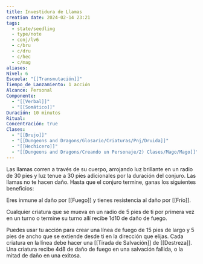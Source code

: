 ```yaml
---
title: Investidura de Llamas
creation date: 2024-02-14 23:21
tags:
  - state/seedling
  - type/note
  - conj/lv6
  - c/bru
  - c/dru
  - c/hec
  - c/mag
aliases: 
Nivel: 6
Escuela: "[[Transmutación]]"
Tiempo_de_Lanzamiento: 1 acción
Alcance: Personal
Componente:
  - "[[Verbal]]"
  - "[[Somático]]"
Duración: 10 minutos
Ritual: 
Concentración: true
Clases:
  - "[[Brujo]]"
  - "[[Dungeons and Dragons/Glosario/Criaturas/Pnj/Druida]]"
  - "[[Hechicero]]"
  - "[[Dungeons and Dragons/Creando un Personaje/2) Clases/Mago/Mago]]"
---
```

Las llamas corren a través de su cuerpo, arrojando luz brillante en un radio de 30 pies y luz tenue a 30 pies adicionales por la duración del conjuro. Las llamas no te hacen daño. Hasta que el conjuro termine, ganas los siguientes beneficios:

Eres inmune al daño por [[Fuego]] y tienes resistencia al daño por [[Frío]].

Cualquier criatura que se mueva en un radio de 5 pies de ti por primera vez en un turno o termine su turno allí recibe 1d10 de daño de fuego.

Puedes usar tu acción para crear una línea de fuego de 15 pies de largo y 5 pies de ancho que se extiende desde ti en la dirección que elijas. Cada criatura en la línea debe hacer una [[Tirada de Salvación]] de [[Destreza]]. Una criatura recibe 4d8 de daño de fuego en una salvación fallida, o la mitad de daño en una exitosa.